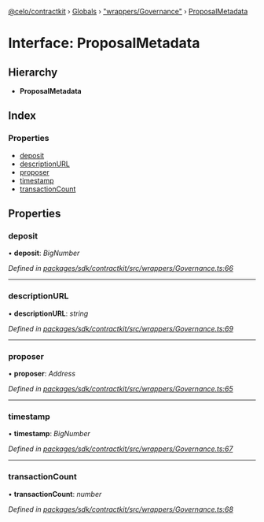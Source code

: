 [@celo/contractkit](../README.md) › [Globals](../globals.md) › ["wrappers/Governance"](../modules/_wrappers_governance_.md) › [ProposalMetadata](_wrappers_governance_.proposalmetadata.md)

# Interface: ProposalMetadata

## Hierarchy

* **ProposalMetadata**

## Index

### Properties

* [deposit](_wrappers_governance_.proposalmetadata.md#deposit)
* [descriptionURL](_wrappers_governance_.proposalmetadata.md#descriptionurl)
* [proposer](_wrappers_governance_.proposalmetadata.md#proposer)
* [timestamp](_wrappers_governance_.proposalmetadata.md#timestamp)
* [transactionCount](_wrappers_governance_.proposalmetadata.md#transactioncount)

## Properties

###  deposit

• **deposit**: *BigNumber*

*Defined in [packages/sdk/contractkit/src/wrappers/Governance.ts:66](https://github.com/celo-org/celo-monorepo/blob/contractkit-v1.2.2/packages/sdk/contractkit/src/wrappers/Governance.ts#L66)*

___

###  descriptionURL

• **descriptionURL**: *string*

*Defined in [packages/sdk/contractkit/src/wrappers/Governance.ts:69](https://github.com/celo-org/celo-monorepo/blob/contractkit-v1.2.2/packages/sdk/contractkit/src/wrappers/Governance.ts#L69)*

___

###  proposer

• **proposer**: *Address*

*Defined in [packages/sdk/contractkit/src/wrappers/Governance.ts:65](https://github.com/celo-org/celo-monorepo/blob/contractkit-v1.2.2/packages/sdk/contractkit/src/wrappers/Governance.ts#L65)*

___

###  timestamp

• **timestamp**: *BigNumber*

*Defined in [packages/sdk/contractkit/src/wrappers/Governance.ts:67](https://github.com/celo-org/celo-monorepo/blob/contractkit-v1.2.2/packages/sdk/contractkit/src/wrappers/Governance.ts#L67)*

___

###  transactionCount

• **transactionCount**: *number*

*Defined in [packages/sdk/contractkit/src/wrappers/Governance.ts:68](https://github.com/celo-org/celo-monorepo/blob/contractkit-v1.2.2/packages/sdk/contractkit/src/wrappers/Governance.ts#L68)*
